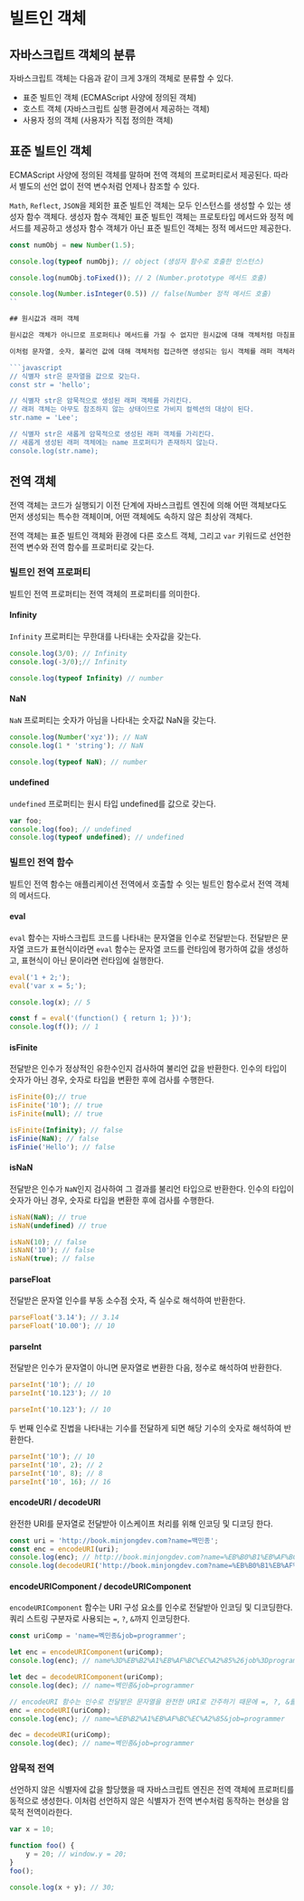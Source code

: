 # 빌트인 객체

## 자바스크립트 객체의 분류

자바스크립트 객체는 다음과 같이 크게 3개의 객체로 분류할 수 있다.

* 표준 빌트인 객체 (ECMAScript 사양에 정의된 객체)
* 호스트 객체 (자바스크립트 실행 환경에서 제공하는 객체)
* 사용자 정의 객체 (사용자가 직접 정의한 객체)

## 표준 빌트인 객체

ECMAScript 사양에 정의된 객체를 말하며 전역 객체의 프로퍼티로서 제공된다. 따라서 별도의 선언 없이 전역 변수처럼 언제나 참조할 수 있다.

`Math`, `Reflect`, `JSON`을 제외한 표준 빌트인 객체는 모두 인스턴스를 생성할 수 있는 생성자 함수 객체다. 생성자 함수 객체인 표준 빌트인 객체는 프로토타입 메서드와 정적 메서드를 제공하고 생성자 함수 객체가 아닌 표준 빌트인 객체는 정적 메서드만 제공한다.

```javascript
const numObj = new Number(1.5);

console.log(typeof numObj); // object (생성자 함수로 호출한 인스턴스)

console.log(numObj.toFixed()); // 2 (Number.prototype 메서드 호출)

console.log(Number.isInteger(0.5)) // false(Number 정적 메서드 호출)
``

## 원시값과 래퍼 객체

원시값은 객체가 아니므로 프로퍼티나 메서드를 가질 수 없지만 원시값에 대해 객체처럼 마침표 표기법으로 접근하면 자바스크립트 엔진이 일시적으로 원시값을 연관된 객체로 변환해준다. 암묵적으로 생성된 객체로 프로퍼티에 접근하거나 메서드를 호출하고 다시 원시값으로 되돌린다.

이처럼 문자열, 숫자, 불리언 값에 대해 객체처럼 접근하면 생성되는 임시 객체를 래퍼 객체라고 한다.

```javascript
// 식별자 str은 문자열을 값으로 갖는다.
const str = 'hello';

// 식별자 str은 암묵적으로 생성된 래퍼 객체를 가리킨다.
// 래퍼 객체는 아무도 참조하지 않는 상태이므로 가비지 컬렉션의 대상이 된다.
str.name = 'Lee';

// 식별자 str은 새롭게 암묵적으로 생성된 래퍼 객체를 가리킨다.
// 새롭게 생성된 래퍼 객체에는 name 프로퍼티가 존재하지 않는다.
console.log(str.name);
```

## 전역 객체

전역 객체는 코드가 실행되기 이전 단계에 자바스크립트 엔진에 의해 어떤 객체보다도 먼저 생성되는 특수한 객체이며, 어떤 객체에도 속하지 않은 최상위 객체다.

전역 객체는 표준 빌트인 객체와 환경에 다른 호스트 객체, 그리고 `var` 키워드로 선언한 전역 변수와 전역 함수를 프로퍼티로 갖는다.

### 빌트인 전역 프로퍼티

빌트인 전역 프로퍼티는 전역 객체의 프로퍼티를 의미한다.

#### Infinity

`Infinity` 프로퍼티는 무한대를 나타내는 숫자값을 갖는다.

```javascript
console.log(3/0); // Infinity
console.log(-3/0);// Infinity

console.log(typeof Infinity) // number
```

#### NaN

`NaN` 프로퍼티는 숫자가 아님을 나타내는 숫자값 NaN을 갖는다.

```javascript
console.log(Number('xyz')); // NaN
console.log(1 * 'string'); // NaN

console.log(typeof NaN); // number
```

#### undefined

`undefined` 프로퍼티는 원시 타입 undefined를 값으로 갖는다.

```javascript
var foo;
console.log(foo); // undefined
console.log(typeof undefined); // undefined
```

### 빌트인 전역 함수

빌트인 전역 함수는 애플리케이션 전역에서 호출할 수 잇는 빌트인 함수로서 전역 객체의 메서드다.

#### eval

`eval` 함수는 자바스크립트 코드를 나타내는 문자열을 인수로 전달받는다. 전달받은 문자열 코드가 표현식이라면 `eval` 함수는 문자열 코드를 런타임에 평가하여 값을 생성하고, 표현식이 아닌 문이라면 런타임에 실행한다.

```javascript
eval('1 + 2;');
eval('var x = 5;');

console.log(x); // 5

const f = eval('(function() { return 1; })');
console.log(f()); // 1
```

#### isFinite

전달받은 인수가 정상적인 유한수인지 검사하여 불리언 값을 반환한다. 인수의 타입이 숫자가 아닌 경우, 숫자로 타입을 변환한 후에 검사를 수행한다.

```javascript
isFinite(0);// true
isFinite('10'); // true
isFinite(null); // true

isFinite(Infinity); // false
isFinie(NaN); // false
isFinie('Hello'); // false
```

#### isNaN

전달받은 인수가 `NaN`인지 검사하여 그 결과를 불리언 타입으로 반환한다. 인수의 타입이 숫자가 아닌 경우, 숫자로 타입을 변환한 후에 검사를 수행한다.

```javascript
isNaN(NaN); // true
isNaN(undefined) // true

isNaN(10); // false
isNaN('10'); // false
isNaN(true); // false
```

#### parseFloat

전달받은 문자열 인수를 부동 소수점 숫자, 즉 실수로 해석하여 반환한다.

```javascript
parseFloat('3.14'); // 3.14
parseFloat('10.00'); // 10
```

#### parseInt

전달받은 인수가 문자열이 아니면 문자열로 변환한 다음, 정수로 해석하여 반환한다.

```javascript
parseInt('10'); // 10
parseInt('10.123'); // 10

parseInt('10.123'); // 10
```

두 번째 인수로 진법을 나타내는 기수를 전달하게 되면 해당 기수의 숫자로 해석하여 반환한다.

```javascript
parseInt('10'); // 10
parseInt('10', 2); // 2
parseInt('10', 8); // 8
parseInt('10', 16); // 16
```

#### encodeURI / decodeURI

완전한 URI를 문자열로 전달받아 이스케이프 처리를 위해 인코딩 및 디코딩 한다.

```javascript
const uri = 'http://book.minjongdev.com?name=백민종';
const enc = encodeURI(uri);
console.log(enc); // http://book.minjongdev.com?name=%EB%B0%B1%EB%AF%BC%EC%A2%85
console.log(decodeURI('http://book.minjongdev.com?name=%EB%B0%B1%EB%AF%BC%EC%A2%85')); // http://book.minjongdev.com?name=백민종
```

#### encodeURIComponent / decodeURIComponent

`encodeURIComponent` 함수는 URI 구성 요소를 인수로 전달받아 인코딩 및 디코딩한다. 쿼리 스트링 구분자로 사용되는 `=`, `?`, `&`까지 인코딩한다.

```javascript
const uriComp = 'name=벡민종&job=programmer';

let enc = encodeURIComponent(uriComp);
console.log(enc); // name%3D%EB%B2%A1%EB%AF%BC%EC%A2%85%26job%3Dprogrammer

let dec = decodeURIComponent(uriComp);
console.log(dec); // name=벡민종&job=programmer

// encodeURI 함수는 인수로 전달받은 문자열을 완전한 URI로 간주하기 때문에 =, ?, &를 인코딩하지 않는다.
enc = encodeURI(uriComp);
console.log(enc); // name=%EB%B2%A1%EB%AF%BC%EC%A2%85&job=programmer

dec = decodeURI(uriComp);
console.log(dec); // name=벡민종&job=programmer
```

### 암묵적 전역

선언하지 않은 식별자에 값을 할당했을 때 자바스크립트 엔진은 전역 객체에 프로퍼티를 동적으로 생성한다. 이처럼 선언하지 않은 식별자가 전역 변수처럼 동작하는 현상을 암묵적 전역이라한다.

```javascript
var x = 10;

function foo() {
    y = 20; // window.y = 20;
}
foo();

console.log(x + y); // 30;
```
